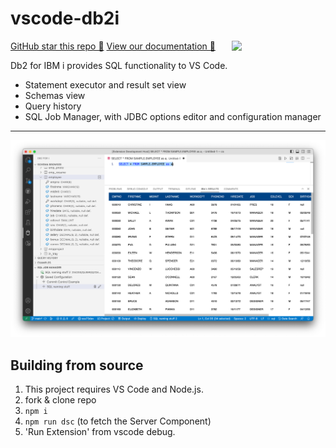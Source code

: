 # vscode-db2i

<img src="./media/logo.png" align="right" width="150px">

[GitHub star this repo 🌟](https://github.com/codefori/vscode-db2i)
[View our documentation 📘](https://codefori.github.io/docs/extensions/db2i/)

Db2 for IBM i provides SQL functionality to VS Code.

- Statement executor and result set view
- Schemas view
- Query history
- SQL Job Manager, with JDBC options editor and configuration manager

---

![](./media/main.png)

## Building from source

1. This project requires VS Code and Node.js.
2. fork & clone repo
3. `npm i`
4. `npm run dsc` (to fetch the Server Component)
5. 'Run Extension' from vscode debug.
